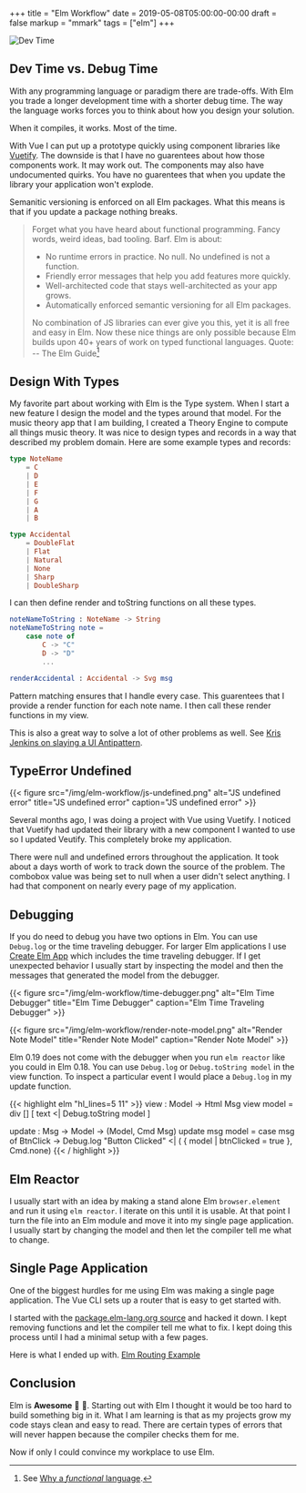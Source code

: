 +++
title = "Elm Workflow"
date = 2019-05-08T05:00:00-00:00
draft = false
markup = "mmark"
tags = ["elm"]
+++

![Dev Time](/img/elm-workflow/dev-time.png)

## Dev Time vs. Debug Time

With any programming language or paradigm there are trade-offs. With Elm you trade a longer development time with a shorter debug time. The way the language works forces you to think about how you design your solution.

When it compiles, it works. Most of the time.

With Vue I can put up a prototype quickly using component libraries like [Vuetify](https://vuetifyjs.com). The downside is that I have no guarentees about how those components work. It may work out. The components may also have undocumented quirks. You have no guarentees that when you update the library your application won't explode.

Semanitic versioning is enforced on all Elm packages. What this means is that if you update a package nothing breaks.

> Forget what you have heard about functional programming. Fancy words, weird ideas, bad tooling. Barf. Elm is about:
> 
> - No runtime errors in practice. No null. No undefined is not a function.
> - Friendly error messages that help you add features more quickly.
> - Well-architected code that stays well-architected as your app grows.
> - Automatically enforced semantic versioning for all Elm packages.
> 
> No combination of JS libraries can ever give you this, yet it is all free and easy in Elm. Now these nice things are only possible because Elm builds upon 40+ years of work on typed functional languages.
Quote: -- The Elm Guide[^1]

[^1]: See [Why a *functional* language](https://guide.elm-lang.org/#why-a-functional-language).

## Design With Types

My favorite part about working with Elm is the Type system. When I start a new feature I design the model and the types around that model. For the music theory app that I am building, I created a Theory Engine to compute all things music theory. It was nice to design types and records in a way that described my problem domain. Here are some example types and records:


```elm
type NoteName
    = C
    | D
    | E
    | F
    | G
    | A
    | B

type Accidental
    = DoubleFlat
    | Flat
    | Natural
    | None
    | Sharp
    | DoubleSharp
```

I can then define render and toString functions on all these types.

```elm
noteNameToString : NoteName -> String
noteNameToString note =
    case note of
        C -> "C"
        D -> "D"
        ...

renderAccidental : Accidental -> Svg msg
```

Pattern matching ensures that I handle every case. This guarentees that I provide a render function for each note name. I then call these render functions in my view.

This is also a great way to solve a lot of other problems as well. See [Kris Jenkins on slaying a UI Antipattern](http://blog.jenkster.com/2016/06/how-elm-slays-a-ui-antipattern.html).

## TypeError Undefined

{{< figure src="/img/elm-workflow/js-undefined.png" alt="JS undefined error" title="JS undefined error" caption="JS undefined error" >}}

Several months ago, I was doing a project with Vue using Vuetify. I noticed that Vuetify had updated their library with a new component I wanted to use so I updated Veutify. This completely broke my application.

There were null and undefined errors throughout the application. It took about a days worth of work to track down the source of the problem. The combobox value was being set to null when a user didn't select anything. I had that component on nearly every page of my application.

## Debugging

If you do need to debug you have two options in Elm. You can use `Debug.log` or the time traveling debugger. For larger Elm applications I use [Create Elm App](https://github.com/halfzebra/create-elm-app) which includes the time traveling debugger. If I get unexpected behavior I usually start by inspecting the model and then the messages that generated the model from the debugger.

{{< figure src="/img/elm-workflow/time-debugger.png" alt="Elm Time Debugger" title="Elm Time Debugger" caption="Elm Time Traveling Debugger" >}}

{{< figure src="/img/elm-workflow/render-note-model.png" alt="Render Note Model" title="Render Note Model" caption="Render Note Model" >}}

Elm 0.19 does not come with the debugger when you run `elm reactor` like you could in Elm 0.18. You can use `Debug.log` or `Debug.toString model` in the view function. To inspect a particular event I would place a `Debug.log` in my update function.

{{< highlight elm "hl_lines=5 11" >}}
view : Model -> Html Msg
view model =
    div
        []
        [ text <| Debug.toString model ]

update : Msg -> Model -> (Model, Cmd Msg)
update msg model =
    case msg of
        BtnClick ->
            Debug.log "Button Clicked" <|
            ( { model | btnClicked = true }, Cmd.none)
{{< / highlight >}}

## Elm Reactor

I usually start with an idea by making a stand alone Elm `browser.element` and run it using `elm reactor`. I iterate on this until it is usable. At that point I turn the file into an Elm module and move it into my single page application. I usually start by changing the model and then let the compiler tell me what to change.

## Single Page Application

One of the biggest hurdles for me using Elm was making a single page application. The Vue CLI sets up a router that is easy to get started with.

I started with the [package.elm-lang.org source](https://github.com/elm/package.elm-lang.org/tree/master/src/frontend) and hacked it down. I kept removing functions and let the compiler tell me what to fix. I kept doing this process until I had a minimal setup with a few pages.

Here is what I ended up with. [Elm Routing Example](https://github.com/pianomanfrazier/elm-routing-example/)

## Conclusion

Elm is **Awesome** :tada: :confetti_ball:. Starting out with Elm I thought it would be too hard to build something big in it. What I am learning is that as my projects grow my code stays clean and easy to read. There are certain types of errors that will never happen because the compiler checks them for me.

Now if only I could convince my workplace to use Elm.
